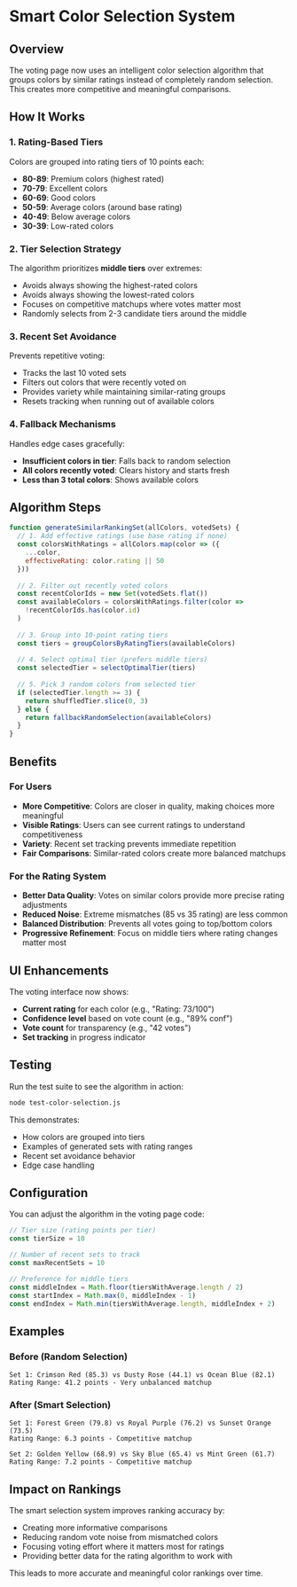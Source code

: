 # Smart Color Selection System

## Overview

The voting page now uses an intelligent color selection algorithm that groups colors by similar ratings instead of completely random selection. This creates more competitive and meaningful comparisons.

## How It Works

### 1. Rating-Based Tiers
Colors are grouped into rating tiers of 10 points each:
- **80-89**: Premium colors (highest rated)
- **70-79**: Excellent colors  
- **60-69**: Good colors
- **50-59**: Average colors (around base rating)
- **40-49**: Below average colors
- **30-39**: Low-rated colors

### 2. Tier Selection Strategy
The algorithm prioritizes **middle tiers** over extremes:
- Avoids always showing the highest-rated colors
- Avoids always showing the lowest-rated colors
- Focuses on competitive matchups where votes matter most
- Randomly selects from 2-3 candidate tiers around the middle

### 3. Recent Set Avoidance
Prevents repetitive voting:
- Tracks the last 10 voted sets
- Filters out colors that were recently voted on
- Provides variety while maintaining similar-rating groups
- Resets tracking when running out of available colors

### 4. Fallback Mechanisms
Handles edge cases gracefully:
- **Insufficient colors in tier**: Falls back to random selection
- **All colors recently voted**: Clears history and starts fresh
- **Less than 3 total colors**: Shows available colors

## Algorithm Steps

```javascript
function generateSimilarRankingSet(allColors, votedSets) {
  // 1. Add effective ratings (use base rating if none)
  const colorsWithRatings = allColors.map(color => ({
    ...color,
    effectiveRating: color.rating || 50
  }))
  
  // 2. Filter out recently voted colors
  const recentColorIds = new Set(votedSets.flat())
  const availableColors = colorsWithRatings.filter(color => 
    !recentColorIds.has(color.id)
  )
  
  // 3. Group into 10-point rating tiers
  const tiers = groupColorsByRatingTiers(availableColors)
  
  // 4. Select optimal tier (prefers middle tiers)
  const selectedTier = selectOptimalTier(tiers)
  
  // 5. Pick 3 random colors from selected tier
  if (selectedTier.length >= 3) {
    return shuffledTier.slice(0, 3)
  } else {
    return fallbackRandomSelection(availableColors)
  }
}
```

## Benefits

### For Users
- **More Competitive**: Colors are closer in quality, making choices more meaningful
- **Visible Ratings**: Users can see current ratings to understand competitiveness  
- **Variety**: Recent set tracking prevents immediate repetition
- **Fair Comparisons**: Similar-rated colors create more balanced matchups

### For the Rating System
- **Better Data Quality**: Votes on similar colors provide more precise rating adjustments
- **Reduced Noise**: Extreme mismatches (85 vs 35 rating) are less common
- **Balanced Distribution**: Prevents all votes going to top/bottom colors
- **Progressive Refinement**: Focus on middle tiers where rating changes matter most

## UI Enhancements

The voting interface now shows:
- **Current rating** for each color (e.g., "Rating: 73/100")
- **Confidence level** based on vote count (e.g., "89% conf")  
- **Vote count** for transparency (e.g., "42 votes")
- **Set tracking** in progress indicator

## Testing

Run the test suite to see the algorithm in action:
```bash
node test-color-selection.js
```

This demonstrates:
- How colors are grouped into tiers
- Examples of generated sets with rating ranges
- Recent set avoidance behavior
- Edge case handling

## Configuration

You can adjust the algorithm in the voting page code:

```javascript
// Tier size (rating points per tier)
const tierSize = 10

// Number of recent sets to track
const maxRecentSets = 10

// Preference for middle tiers
const middleIndex = Math.floor(tiersWithAverage.length / 2)
const startIndex = Math.max(0, middleIndex - 1)
const endIndex = Math.min(tiersWithAverage.length, middleIndex + 2)
```

## Examples

### Before (Random Selection)
```
Set 1: Crimson Red (85.3) vs Dusty Rose (44.1) vs Ocean Blue (82.1)
Rating Range: 41.2 points - Very unbalanced matchup
```

### After (Smart Selection)  
```
Set 1: Forest Green (79.8) vs Royal Purple (76.2) vs Sunset Orange (73.5)
Rating Range: 6.3 points - Competitive matchup

Set 2: Golden Yellow (68.9) vs Sky Blue (65.4) vs Mint Green (61.7)  
Rating Range: 7.2 points - Competitive matchup
```

## Impact on Rankings

The smart selection system improves ranking accuracy by:
- Creating more informative comparisons
- Reducing random vote noise from mismatched colors
- Focusing voting effort where it matters most for ratings
- Providing better data for the rating algorithm to work with

This leads to more accurate and meaningful color rankings over time.